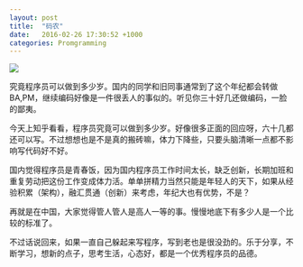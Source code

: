 ```yaml
---
layout: post
title:  "码农"
date:   2016-02-26 17:30:52 +1000
categories: Promgramming
---
```

<image src="/assets/promgrammer.gif">

究竟程序员可以做到多少岁。国内的同学和旧同事通常到了这个年纪都会转做BA,PM，继续编码好像是一件很丢人的事似的。听见你三十好几还做编码，一脸的鄙夷。

今天上知乎看看，程序员究竟可以做到多少岁。好像很多正面的回应呀，六十几都还可以写。不过想想也是不是真的搬砖嘛，体力下降些，只要头脑清晰一点都不影响写代码好不好。

国内觉得程序员是青春饭，因为国内程序员工作时间太长，缺乏创新，长期加班和重复劳动把这份工作变成体力活。单单拼精力当然只能是年轻人的天下，如果从经验积累（架构），融汇贯通（创新）来考虑，年纪大也有优势，不是？

再就是在中国，大家觉得管人管人是高人一等的事。慢慢地底下有多少人是一个比较的标准了。

不过话说回来，如果一直自己躲起来写程序，写到老也是很没劲的。乐于分享，不断学习，想新的点子，思考生活，心态好，都是一个优秀程序员的品德。
